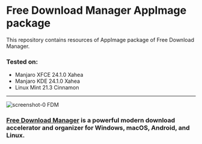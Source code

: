 # Free Download Manager AppImage package

This repository contains resources of AppImage package of Free Download Manager.

### Tested on:
+ Manjaro XFCE 24.1.0 Xahea
+ Manjaro KDE 24.1.0 Xahea
+ Linux Mint 21.3 Cinnamon


---

![screenshot-0 FDM](https://www.freedownloadmanager.org/public/img/v2/screen_linux.png)

### **[Free Download Manager](https://www.freedownloadmanager.org/) is a powerful modern download accelerator and organizer for Windows, macOS, Android, and Linux.**
